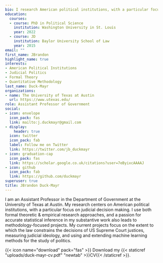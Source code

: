 ```yaml
---
bio: I research American political institutions, with a particular focus on judicial decision making and the role of law in judicial politics.
education:
  courses:
  - course: PhD in Political Science
    institution: Washington University in St. Louis
    year: 2022
  - course: JD
    institution: Baylor University School of Law
    year: 2015
email: ""
first_name: JBrandon
highlight_name: true
interests:
- American Political Institutions
- Judicial Politics
- Formal Theory
- Quantitative Methodology
last_name: Duck-Mayr
organizations:
- name: The University of Texas at Austin
  url: https://www.utexas.edu/
role: Assistant Professor of Government
social:
- icon: envelope
  icon_pack: fas
  link: mailto:j.duckmayr@gmail.com
- display:
    header: true
  icon: twitter
  icon_pack: fab
  label: Follow me on Twitter
  link: https://twitter.com/jb_duckmayr
- icon: graduation-cap
  icon_pack: fas
  link: https://scholar.google.co.uk/citations?user=7eByixcAAAAJ
- icon: github
  icon_pack: fab
  link: https://github.com/duckmayr
superuser: true
title: JBrandon Duck-Mayr
---
```


I am an Assistant Professor in the Department of Government at the University of Texas at Austin. My research centers on American political institutions, with a particular focus on judicial decision making. I use both formal theoretic & empirical research approaches, and a passion for accurate statistical inference in my substantive work also leads to methodology-focused projects. My current projects focus on the extent to which the law constrains the decisions of US Supreme Court justices, measuring judicial ideology, and using and extending machine learning methods for the study of politics.

{{< icon name="download" pack="fas" >}} Download my {{< staticref "uploads/duck-mayr-cv.pdf" "newtab" >}}CV{{< /staticref >}}.
